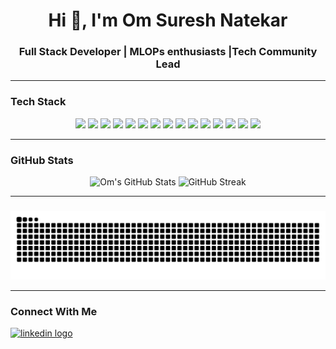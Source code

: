 <h1 align="center">Hi 👋, I'm Om Suresh Natekar</h1>
<h3 align="center">Full Stack Developer | MLOPs enthusiasts |Tech Community Lead</h3>

---

### Tech Stack

<p align="center">
  <!-- Frontend -->
  <img src="https://img.shields.io/badge/HTML5-E34F26?style=flat&logo=html5&logoColor=white"/>
  <img src="https://img.shields.io/badge/CSS3-1572B6?style=flat&logo=css3&logoColor=white"/>
  <img src="https://img.shields.io/badge/Bootstrap-7952B3?style=flat&logo=bootstrap&logoColor=white"/>
  <img src="https://img.shields.io/badge/JavaScript-F7DF1E?style=flat&logo=javascript&logoColor=black"/>
  <img src="https://img.shields.io/badge/DOM-323330?style=flat&logo=webcomponents.org&logoColor=white"/>

  <!-- Backend -->
  <img src="https://img.shields.io/badge/Node.js-339933?style=flat&logo=nodedotjs&logoColor=white"/>
  <img src="https://img.shields.io/badge/Express.js-000000?style=flat&logo=express&logoColor=white"/>
  <img src="https://img.shields.io/badge/SQL-003B57?style=flat&logo=mysql&logoColor=white"/>
  <img src="https://img.shields.io/badge/MongoDB-47A248?style=flat&logo=mongodb&logoColor=white"/>

  <!-- Frameworks & Tools -->
  <img src="https://img.shields.io/badge/React-20232A?style=flat&logo=react&logoColor=61DAFB"/>
  <img src="https://img.shields.io/badge/Tailwind_CSS-38B2AC?style=flat&logo=tailwind-css&logoColor=white"/>
  <img src="https://img.shields.io/badge/Java-007396?style=flat&logo=java&logoColor=white"/>
  <img src="https://img.shields.io/badge/AWS-232F3E?style=flat&logo=amazon-aws&logoColor=white"/>
  <img src="https://img.shields.io/badge/Docker-2496ED?style=flat&logo=docker&logoColor=white"/>
  <img src="https://img.shields.io/badge/Kubernetes-326CE5?style=flat&logo=kubernetes&logoColor=white"/>
</p>

---

### GitHub Stats

<p align="center">
  <img src="https://github-readme-stats.vercel.app/api?username=Ommmmn&show_icons=true&theme=radical" alt="Om's GitHub Stats"/>
  <img src="https://github-readme-streak-stats.herokuapp.com/?user=om-natekar&theme=radical" alt="GitHub Streak"/>
</p>

---

### 

<p align="center">
  <img src="https://raw.githubusercontent.com/Ommmmn/Ommmmn/output/github-contribution-grid-snake.svg" alt="Snake animation"/>
</p>


---

### Connect With Me
<div align="left">
  <a href="https://www.linkedin.com/in/om-natekar-3a0b96276/" target="_blank">
    <img src="https://img.shields.io/static/v1?message=LinkedIn&logo=linkedin&label=Connect&color=0077B5&logoColor=white&labelColor=&style=for-the-badge" height="35" alt="linkedin logo" />
  </a>
</div>

